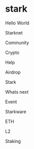 # stark

Hello World

Starknet

Community

Crypto

Help

Airdrop

Stark

Whats next

Event

Starkware

ETH

L2

Staking
